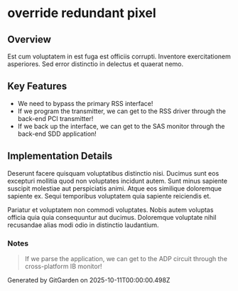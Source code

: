 # override redundant pixel

## Overview
Est cum voluptatem in est fuga est officiis corrupti. Inventore exercitationem asperiores. Sed error distinctio in delectus et quaerat nemo.

## Key Features
- We need to bypass the primary RSS interface!
- If we program the transmitter, we can get to the RSS driver through the back-end PCI transmitter!
- If we back up the interface, we can get to the SAS monitor through the back-end SDD application!

## Implementation Details
Deserunt facere quisquam voluptatibus distinctio nisi. Ducimus sunt eos excepturi mollitia quod non voluptates incidunt autem. Sunt minus sapiente suscipit molestiae aut perspiciatis animi. Atque eos similique doloremque sapiente ex. Sequi temporibus voluptatem quia sapiente reiciendis et.
 Pariatur et voluptatem non commodi voluptates. Nobis autem voluptas officia quia quia consequuntur aut ducimus. Doloremque voluptate nihil recusandae alias modi odio in distinctio laudantium.

### Notes
> If we parse the application, we can get to the ADP circuit through the cross-platform IB monitor!

Generated by GitGarden on 2025-10-11T00:00:00.498Z